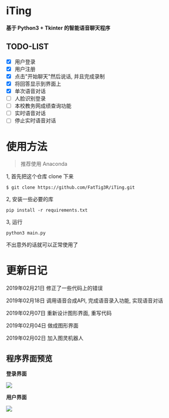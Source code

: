 # iTing 

**基于 Python3 + Tkinter 的智能语音聊天程序**

## TODO-LIST
- [x] 用户登录
- [x] 用户注册
- [x] 点击"开始聊天"然后说话, 并且完成录制
- [x] 将回答显示到界面上
- [x] 单次语音对话
- [ ] 人脸识别登录
- [ ] 本校教务网成绩查询功能
- [ ] 实时语音对话
- [ ] 停止实时语音对话

# 使用方法
> 推荐使用 Anaconda

1, 首先把这个仓库 clone 下来 
```
$ git clone https://github.com/FatTig3R/iTing.git
```
2, 安装一些必要的库
```
pip install -r requirements.txt
```

3, 运行
```
python3 main.py
```

不出意外的话就可以正常使用了

# 更新日记
2019年02月21日     修正了一些代码上的错误

2019年02月18日     调用语音合成API, 完成语音录入功能, 实现语音对话

2019年02月07日     重新设计图形界面, 重写代码

2019年02月04日     做成图形界面

2019年02月02日     加入图灵机器人





## 程序界面预览

**登录界面**

![](https://raw.githubusercontent.com/FatTig3R/iTing-Gui/master/Home_window.png)


**用户界面**

![](https://raw.githubusercontent.com/FatTig3R/iTing-Gui/master/user_window.png)





